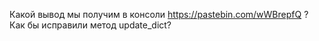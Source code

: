 Какой вывод мы получим в консоли https://pastebin.com/wWBrepfQ ? Как бы исправили метод update_dict?
